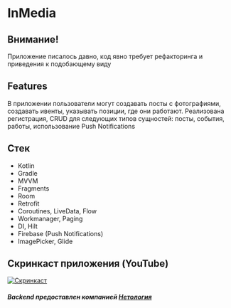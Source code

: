 # InMedia

## Внимание!
Приложение писалось давно, код явно требует рефакторинга и приведения к подобающему виду

## Features
В приложении пользователи могут создавать посты с фотографиями, создавать ивенты, указывать позиции, где они работают.
Реализована регистрация, CRUD для следующих типов сущностей: посты, события, работы, использование Push Notifications

## Стек
- Kotlin
- Gradle
- MVVM
- Fragments
- Room
- Retrofit
- Coroutines, LiveData, Flow
- Workmanager, Paging
- DI, Hilt
- Firebase (Push Notifications)
- ImagePicker, Glide

## Скринкаст приложения (YouTube)
[![Скринкаст](https://img.youtube.com/vi/g1utaPgew2U/0.jpg)](https://youtu.be/g1utaPgew2U)
##### Backend предоставлен  компанией [Нетология](https://github.com/netology-code)

